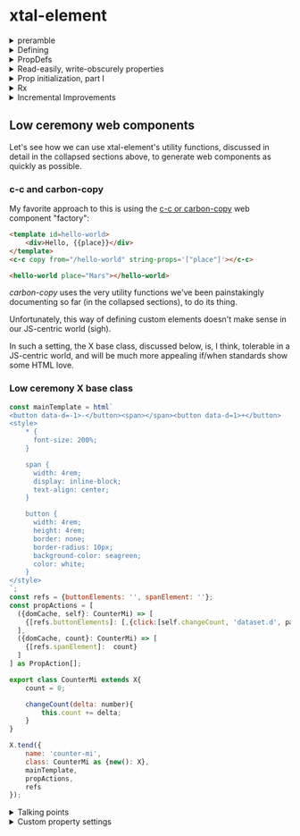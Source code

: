 # xtal-element

<details>
    <summary>preramble</summary>

<details>
    <summary>FROOP Programming</summary>

xtal-element provides 

1.  An opinionated "pattern" for creating a web component.  It does this by providing a handful of utility functions and classes, which facilitate the process. 
2.  A base class which implements a combination of these functions, resulting in less boilerplate.

The great thing about web components is that they are the web equivalent of Martin Luther King's "I have a dream" speech.  Little web components built with tagged template literals can connect with little web components built with Elm, and web components will be judged by the content they provide, rather than superficial internal technical library choices. 

xtal-element adopts a number of "opinions" that may be best suited for some types of components / scenarios / developer preferences, but not necessarily everything.  

For example, an interesting duality paradox that has existed for a number of years has been between OOP vs functional programming.  Efforts to "embrace the duality paradox" like Scala and F# always appealed to me.  The "hooks" initiative adds an interesting twist to the debate, and might strike the right balance for some types of components.  Evidently, the result has been less boilerplate code, which can only be good.  Perhaps the learning curve is lower as well, and that's great.

xtal-element, though, embraces the duality paradox in a slightly different way.  It promotes sticking with classes as far as holding state (and has no issues with users of this library also implementing their business logic using standard OOP methodology -- methods, inheritance, etc.).  But xtal-element itself deviates considerably from standard OOP approaches in some critical ways.  

xtal-element borrows some ideas from Rust and Python.

</details>

<details>
<summary>Target Audience</summary>

xtal-element's target audience is those who are looking for web component helpers that:

1.  Will benefit from the implementation of HTML Modules -- the rendering library is focused around HTMLTemplateElement-based UI definitions, rather than JSX or tagged-template literals.
2.  Takes extensibility and separation of concerns to a whole other level.
3.  Provides first-class support for progressive enhancement, low bandwidth.
4.  Takes advantage of TypeScript (but use is entirely optional), so as to avoid "magic strings" as much as possible.   By "optional" I mean little to no extra work is required if you choose to forgo typescript. The syntax sticks exclusively to the browser's capabilities, with one partial exception. Import maps are now part of Chrome.  Here's to hoping import maps arrive in other browsers soon!  In the meantime, [a polyfill](https://github.com/guybedford/es-module-shims) which is compatible with the native syntax, and available [as a CDN link](https://jspm.org/import-map-cdn), is available.  
5.  Can easily separate, as well as group, different "concerns" as best fits the situation.  Some of xtal-element's utility functions adopt the philosophy that it makes sense to be able to easily partition properties into logical groups, and "react" when any of the grouped properties change.  This is done for both internal dependency calculations, as well as for visual updates.  Some reactions involve doing one-time tasks, like cloning / importing HTML Templates, and attaching event handlers.  Separate update processes can focus on passing in new data bindings as they change.  Keeping these two separate, and keeping the HTML Templates separate from binding mappings, may result in a bit more steps than other libraries, but hopefully the lack of magic /  increased flexibility(?) can pay off in some cases.  This separation of concerns could, in theory, be extended to support other processes -- including build and server component processes (to be explored.)
6.  Micro FrontEnd friendly versioning support.

</details>

<details>
    <summary>à la carte vs. buffet</summary>

## Another duality paradox

For many developers, a key criteria in evaluating which component library they like is based exclusively on how little "fuss" is required to create a new component.  I can totally relate to this concern.  However, in practice, there are two extremes to consider:  

1.  Creating, with tender loving care, a component meant to have a minimum footprint, while being highly reusable, leverageable in multiple frameworks / no frameworks, loading synchronously / asynchronously, bundled / not bundled, etc.
2.  RAD-style creation of a local component only to be used in a specific way by one application or one component.

There's a lot of room in between these two extremes that should also be supported.

The way xtal-element looks at this problem is via the à la carte vs. buffet duality paradox.

We'll first be laboriously walking through the primitive building blocks xtal-element provides, and see how the developer can pick and choose precisely which functions/classes to utilize.  If you are developing a non-visual component, why bear the weight of the visual display machinery, for example?  This *à la carte* approach is better suited for components that are closer in spirit to the first extreme listed above.

[Catalyst](https://github.github.io/catalyst/) takes the same approach.

If you want to skip over the tender loving care / tedious discussion needed for developing the first type of component, skip to [the low ceremony X base class discussion](https://github.com/bahrus/xtal-element#private-low-ceremony-xtal-components).  You may then want to slowly review the first sections as needed, in order to better understand the underpinnings.

</details> 

</details>

<details>
    <summary>Defining</summary>

## Let's start from the very beginning

The first thing you will want to do when defining a web component is to name it.  

Of course, [the platform has an api for that](https://developer.mozilla.org/en-US/docs/Web/API/CustomElementRegistry/define).

Polymer established a pattern whereby the source of truth for the name is provided by a static field, to more closely associate the class with the custom element name, essentially.  xtal-element continues this tradition (as there are subtle advantages to doing so, not explained here).

Currently, within a single document / application, that name must be unique.  This poses some contentious questions about what should happen if there's already a custom element with the same name.  xtal-element values Micro Frontends, and allows multiple versions running at the same time.  To accomplish this, xtal-element provides the following optional function for establishing the name of the component: 

```JavaScript
import {define} from 'xtal-element/lib/define.js';
export class DoReMi extends HTMLElement{
    static is = 'do-re-mi';
}
define(DoReMi);
```

Like Catalyst, you don't *have* to specify "is".  If you leave it off, there's a slight performance penalty, but the name will then be established by the lisp-case-name of the class ("do-re-me"). 

```JavaScript
import {define} from 'xtal-element/lib/define.js';
export class DoReMi extends HTMLElement{
}
define(DoReMi); //this works too!
```

To support Typescript-centric frameworks like Angular, you will also need:

```Typescript
declare global {
    interface HTMLElementTagNameMap {
        "do-re-mi": DoReMi,
    }
}
```

... either in the same file or a separate *.d.ts file.


<details>
    <summary>Lengthy explanation</summary>


As far as avoiding name conflicts, the best analogy for what xtal-element's "define" function does would be web servers that have a default port, but if that port is in use, it searches for a close by port not in use.

If another custom element is found matching the same name, the new custom element will be registered with the first non-taken number appended to the name.  Static prop 'isReally' allows consumers to know which tag name to use.  

So for the example above, regardless of whether a custom element already exists with name 'do-re-mi', you can reference the actual tag name via:

```JavaScript
import {DoReMi} from 'DoReMi/DoReMi.js';

const firstThreeNotes = document.createElement(DoReMi.isReally);
```

Most of the time, DoReMi.isReally will equal "do-re-mi" but sometimes it will be "do-re-mi-1", even more rarely it could be "do-re-mi-2", etc.

This solution works best for web components that either use a programmatic api as shown above, or use templates for the UI definition, as the template, or clone, can be dynamically modified to adjust the element names prior to landing inside the live DOM tree.

</details>

</details>

<details>
    <summary>PropDefs</summary>

## Let there be props

xtal-element has a Typescript Interface "PropDef" that it uses to define the characteristics of a property.

```Typescript
export interface PropDef{
    /** Name of property */
    name?: string;
    /**
     * The type of the property.  If you don't want any support for attributes, use "Object" even if it is a number/string/boolean.
     */
    type?: Boolean | String | Number | Object;
    /**
     * Reflect property changes to data-*
     */
    reflect?: boolean;
    /**
     * Spawn non-bubbling custom event when property changes.  Name of event is [lisp-case-of-property-name]-changed.
     */
    notify?: boolean;
    /**
     * Parse corresponding (lisp-cased of property name) attribute as JSON string for Object type properties
     */
    parse?: boolean;
    /**
     * Don't do anything if new value is the same as the old value.
     */
    dry?: boolean;
    /**
     * Console.log when property changes
     */
    log?: boolean;
    /**
     * Insert debugger breakpoint when property changes
     */
    debug?: boolean;
    /**
     * React to property change asynchronously
     */
    async?: boolean;
    /**
     * Block reactions containing this property if property is falsy
     */
    stopReactionsIfFalsy?: boolean;
    /**
     * Block reactions containing this property if property is truthy
     */
    stopReactionsIfTruthy?: boolean;
    /**
     * Copy property value to another value specified by echoTo
     */
    echoTo?: string;
    /**
     * Make property read-easily, write obscureky
     */
    obfuscate?: boolean;
    /**
     * Alias for obfuscated properties
     */
    alias?: string;
    /**
     * Delete this property after the specified number of milliseconds. 
     */
    transience?: number;
    /**
     * Do not trigger any reactions, but merge this object into the custom element instance using object.assign.
     * This is useful for client-side hydrating of already server-side-rendered content.
     */
    syncProps?: any;

    /**
     * Provide a default value (if using the mergeProps function) *only if* this attribute is not present.
     * If the attrib is present, the assumption is that the property will be set externally, and the default value thrown away,
     * so this avoids wasted effort involved in setting the initial value.
     */
    byoAttrib?: string;

    /**
     * Make a deep copy of objects that are passed in.
     */
    clone?:  bool;
}
```

So you can define a propDefs object that lists all the properties, as shown below.  


```Typescript
import {letThereBeProps} from 'xtal-element/lib/letThereBeProps.js';
import {PropDefMap} from 'xtal-element/types.d.js';

const propDefMap : PropDefMap<MyFavoriteThings> = {
    BrownPaperPackagesTiedUpWith: {
        type: String,
    }
}
const slicedPropDefs = getSlicedPropDefs(propDefMap);

export class MyFavoriteThings extends HTMLElement{
    onPropChange(name, prop, newValue){
        console.log(prop);
    }
}
letThereBeProps(MyFavoriteThings, slickedPropDefs, 'onPropChange');
```

The third parameter, 'onPropChange' is optional.

</details>

<details>
    <summary>Read-easily, write-obscurely properties</summary>

One sticky point with web components, and this library in particular, is how to indicate properties that are meant to be passed in from outside, vs. "private" properties that hold internal state.  (This distinction figures prominently in popular frameworks.)

Perhaps the newly implemented private property support for classes can help with this, but xtal-element provides more robust support for an alternative.  We want a property to be easily read (both internally as well as externally), but whose value is only set internally.

To support this, add the obfuscate setting:

```JavaScript
const propDefMap = {
    myProp: {
        obfuscate: true,
    }
};
const slicedPropDefs = getSlicedPropDefs(propDefMap); 
```

Now to read the value of myProp, we use this.myProp or self.myProp, or $0.myProp from the DevTools console.

But to set the value of myProp, we now need to do this:

```JavaScript
self[slicedPropDefs.propLookup.myProp.alias] = newValue;
```

</details>


<details>
    <summary>Prop initialization, part I</summary>

## Support for asynchronous loading

If prop values might be passed to an element before the [element becomes registered](https://developers.google.com/web/fundamentals/web-components/best-practices#lazy-properties) (always best to be prepared for this to happen), then you can account for this by utilizing the "propUp" function:

```JavaScript
import {propUp} from 'xtal-element/lib/propUp.js';
export class SixteenGoingOnSeventeen extends HTMLElement{
    foodAndWine: Offerings;
    connectedCallback(){
        propUp(this, ['foodAndWine'], {
            foodAndWine: 'appleStrudel'
        });
    }
}
```
The third, optional parameter is where you can specify the default values, if nothing was passed in yet.
</details>

<details>
<summary>Rx</summary>

## Reactive Prop Actions

```TypeScript
import {Rx} from 'xtal-element/lib/Rx.js';
import {ReactiveSurface} from 'xtal-element/lib/types.d.js';
export class ClimbEveryMountain extends HTMLElement implements ReactiveSurface{
    ClimbedEveryMountain: boolean;
    SearchedHighAndLow: boolean;
    FollowedEveryHighway: boolean;
    FoundYourDream: boolean;


    //ReactiveSurface implementation
    propActions = [({ClimbedEveryMountain, SearchedHighAndLow, FollowedEveryHighway}: ClimbEveryMountain) => {
        this.FoundYourDream = ClimbedEveryMountain && SearchedHighAndLow && FollowedEveryHighway;
    }] as PropAction[];
    reactor = new Rx(this);

    onPropChange(name: string, prop: PropDef, newVal: any){
        console.log("Been there, done that.");
        this.reactor.addToQueue(prop, newVal);
    }

}
```

**NB**:  I've recently learned that defining non-initialized class fields as shown above, will result in property values, passed asynchronously to the unknown element prior to being upgraded, being lost on the upgrade.

Meaning the code, elegant as it looks, and convenient as it is for TypeScript Typing, is ultimately problematic.  Better to stick with interfaces and PropDefMap's exclusively, as outlined previously, when defining properties.

<details>
    <summary>Detailed Explanation</summary>

## Setter logic

Defining a new property is, by design, meant to be as easy as possible:

```Typescript
export class MyCustomElement extends HTMLElement{
    myProp:string;
}
```

**NB**:  See previous NB for why the example above is problematic for other reasons.

The problem arises when something special needs to happen when myProp's value is set.  

If all you want to do is fire off an event when a property is set, xtal-element supports defining "notifying" properties which will do that for you.  Likewise, if the only impact of the changed property is in what is displayed, that is supported in ways discussed farther down.

But the need to do different types of things when properties change isn't limited to these two common requirements.  So typically, you then have to add logic like this:

```js
export class MyCustomElement extends HTMLElement{
    _myProp = 'myValue';
    get myProp(){
        return this._myProp;
    }
    set myProp(nv){
        this._myProp;
        //do my special logic

        //Don't forget to make the call below, so everything is in sync:
        this.onPropChange('myProp');
    }
}
```

which is kind of a pain.  Furthermore sometimes you need to add logic that is tied to more than one property changing, so now you need to add a call to a common method, and there's no async support out of the box etc.:

```js
export class MyCustomElement extends HTMLElement{
    
    ...
    _prop1 = 'myValue1';
    get prop1(){
        return this._myProp;
    }
    set prop1(nv){
        this._prop1 = nv;
        this.doSomeCommonLogic();
        this.onPropChange('prop1');
    }

    _prop2 = 'myValue2';
    get prop2(){
        return this._prop2;
    }
    set prop2(nv){
        this.prop2 = nv;
        this.doSomeCommonLogic();
        this.onPropChange('prop2');
    }

    _prop3 = 'myValue3';
    get prop3(){
        return this._prop3;
    }
    set prop3(nv){
        this._prop3 = nv;
        this.doSomeCommonLogic();
        this.onPropChange('prop3');
    }

    prop4;

    doSomeCommonLogic(){
        //TODO:  debouncing
        this.prop4 = this.prop1 + this.prop2 + this.prop3;
    }
}
```


### Observable Property Groups

To make the code above easier to manage, you can stick with simple fields for all the properties, and implement the property "propActions":

```JavaScript
export class MyCustomElement extends HTMLElement  implements ReactiveSurface{

    ...
    self = this;
    prop1 = 'myValue1';
    prop2 = 'myValue2';
    prop3 = 'myValue3';
    prop4;
    propActions = [
        ({prop1, prop2, prop3, self}) => {
            self.prop4 = prop1 + prop2 + prop3;
        }
    ]
    ...
}
```

The Reactor class/object will invoke this action anytime prop1, prop2 and/or prop3 change.

Here, "self" is another name for "this" -- inspired by Python / Rust's trait implementations.  

But because it doesn't use the keyword "this," we can place the "trait implementation" in a separate constant, which is a little better, performance wise:

```js

const linkProp4: ({prop1, prop2, prop3, self}) => ({
    self.prop4 = prop1 + prop2 + prop3;
});

export class MyCustomElement extends HTMLElement{
    ...
    prop1 = 'myValue1';
    prop2 = 'myValue2';
    prop3 = 'myValue3';
    prop4;
    self = this;

    propActions = [linkProp4];

}
```


<details>
    <summary>PropAction pontifications</summary>

### Unit Testing benefits?

For those scenarios where pure JS, browser-less unit testing is important, it seems to me that unit testing linkProp4 would be quite straightforward, more straightforward than testing a method within a custom element class.  Because testing a method in a custom element class requires either a browser emulator like JSDOM or puppeteer, or a mock HTMLElement class.   Plus running the constructor code, etc.  No such requirement is need for linkProp4 above.  Furthermore, the signature of methods typically doesn't indicate what specific parameters the method depends on.  On the other hand, by design, the developer will want to spell out the dependencies explicitly with these propActions, in order to guarantee that it is always evaluated as needed.  

Another theoretical benefit -- by separating the actions from the actual class, (some of) the actions could be dynamically loaded, and only activated after the  download is complete (if these property actions are only applicable after the initial render).  In the meantime, an initial view can be presented.  The savings could be significant when working with a JS-heavy web component.  This is a TODO item to explore.

### Limitations 

propActions rely heavily on destructuring the class as the argument of an arrow function.  JavaScript doesn't appear to support destructuring objects with ES6 symbols as keys.

Separating "propAction" arrow functions out of the class as an (imported) constant imposes an additional limitation -- a limitation that isn't applicable when the actions are defined inside the class -- these external constants don't support responding to, or modifying, private members (something in the middle stages of browser and TypeScript adoption).  I thought using "bind" might give access to private fields, but no such luck.  The propActions public field, of course, allows a mixture of inline, instance-based propActions, empowered with access to private members, combined with the more limited (but portable, individually testable) external lambda expressions. So when private member access is needed, those actions could remain inside the class.

### Priors

The resemblance of these "propActions" to Rust trait implementations, a connection made above, is a bit superficial.  They're closer in spirit to computed values / properties with one significant difference -- they aggressively *push / notify* new values of properties, which can trigger targeted updates to the UI, rather than passively calculating them when requested (like during a repeated global render process).  And since we can partition rendering based on similar property groupings (discussed below), we can create pipeline view updates with quite a bit of pinpoint accuracy.  

It's possible that libraries that don't support this kind of property change "diffraction", but rely on "template-optimized re-rendering" of the entire UI with every property change, end up also avoiding unnecessary updates, based on their clever diff-engine algorithms.  I can say as a user of a limited number of such libraries, that what is actually getting updated, when and why, has always a bit of a mystery for me, so that I end up "winging it" more often than I'd like.  This library puts the onus (and power) in the developer's hands to devise (and fully understand) their own strategy, not sparing the developer the details of the trade offs. 

I hasten to add that [watching a group of properties doesn't](https://medium.com/@jbmilgrom/watch-watchgroup-watchcollection-and-deep-watching-in-angularjs-6390f23508fe) appear to be a [wholly new concept, perhaps](https://guides.emberjs.com/v1.10.0/object-model/observers/#toc_observers-and-asynchrony).


Another benefit of "bunching together" property change actions: XtalElement optionally supports responding to property changes asynchronously.  As a result, rather than evaluating this action 3 times, it may only be evaluated once, with the same result.  Note that this async feature is opt-in (by configuring the desired properties via "async" boolean setting).

After experimenting with different naming patterns, personally I think if you choose to separate out these prop actions into separate constants, names like "linkProp4" is (close to?) the best naming convention, at least for one common scenario.  Often, but not always, these property group change observers / actions will result in modifying a single different property, so that computed property becomes actively "linked" to the other properties its value depends on. So the name of the "property group watcher" could be named link[calculatedPropName] in this scenario.  Not all propActions will result in preemptively calculating a single "outside" property whose value depends on other property values, hence we stick with calling this orchestrating sequence "propActions" rather than "propLinks" in order to accommodate more scenarios. 

It's been my (biased) experience that putting as much "workflow" logic as possible into these propActions makes managing changing properties easier -- especially when working with asynchronous actions, and if the propActions are arranged in a logical order based on the flow of data, similar in concept perhaps to RxJs, where property groupings become the observables, and "subscriptions" based on resulting property changes come below the observable actions.  

### Debugging Disadvantage

One disadvantage of using propActions, as opposed to setter methods / class methods, is with the latter approach, one can step through the code throughout the process.  Doing so with propActions isn't so easy, so one is left wondering where the code will go next after the action is completed.

To address this concern, you can optionally implement the method:  

```JavaScript
propActionsHub(propAction){
    console.log(propAction); //or whatever helps with debugging
}
```

### Externally subscribing to property changes

The Rx class has a method, "subscribe" that allows for externally subscribing to property changes.  Method "unsubscribe" does the reverse.

```TypeScript
subscribe(propsOfInterest: Set<string>, callBack: (rs: ReactiveSurface) => void);
unsubscribe(propsOfInterest: Set<string>, callBack: (rs: ReactiveSurface) => void);
```

</details>

</details>

</details>

<details>
    <summary>Incremental Improvements</summary>

## Development Section

The next few sections are going to prove to be a bit dry reading.  Think of it as the [boring](https://youtu.be/okWr-tzwOEg?t=78) [development](https://en.wikipedia.org/wiki/Musical_development) section of a [sonata](<https://en.wikipedia.org/wiki/Violin_Sonata_No._9_(Beethoven)>).

Previously, the way xtal-element handled visual updates was in a way that closely resembled the "reactor" functionality, but there was no unifying force, and also picking and choosing which libraries to use was overly complicated, resulting in larger than needed base footprint..

What we will be discussing for a while will finally lead up to our rendering approach, but first we must go through some [exercises](https://youtu.be/TPtDbHXkDp4?t=187) to get there.



<details>
    <summary>pinTheDOMToKeys</summary>

### Planting flags in a cloned template

xtal-element provides a function, pinTheDOMToKeys, for creating symbolic references to DOM elements in a cloned template:

```html
<waltz-es on=way to=Mass part=she-is-a-pain class=will-o-the-wisp>Whistles on the stair</waltz-es>
<singing-aloud in-the-abbey part=she-is-a-pain>Late for chapel</singing-aloud>
<moon-beam class=hand>Catching clouds</moon-beam>
<div data-word=flibbertijibbet >Maria</div>
<span data-word=clown>Riddle</span>

<script>
const refs = {
    sheIsAPainParts: '.will-o-the-wisp',
    moonBeamElement: '.hand',
    dataWordAttribs: '',

}
const cache = {};
pinTheDOMToKeys(domFragment: DOMFragment | HTMLElement, refs, cache);
</script>
```

The ending of each key is important.  pinTheDOMToKeys supports binding by id, part, class attributes, by element name, and by attribute, depending on the ending of the key.  The part before the search type (e.g. Id, Part, etc) is turned into lisp-case before searching for it.  The right hand expression can be used to apply filtering on the results, based on standard css matching.

<table>
    <tr>
        <th>Ending</th><th>Example</th><th>Query that is used</th><th>Notes</th>
    </tr>
    <tr>
        <td>Part</td><td>myFirstPart</td><td>.querySelector('[part*="my-first"])</td><td>May find false positives when working with multiple parts on the same element</td>
    </tr>
    <tr>
        <td>Parts</td><td>allInTheFamilyParts</td><td>.querySelectorAll('[part*="all-in-the-family"])</td><td>Ibid</td>
    </tr>
    <tr>
        <td>Attrib</td><td>bopBopBaDopAttrib</td><td>.querySelector('[bop-bop-ba-dop]')</td><td>&nbsp;</td>
    </tr>
    <tr>
        <td>Attribs</td><td>balanceDataAttribs</td><td>.querySelectorAll('[data-balance]')</td><td>&nbsp;</td>
    </tr>
    <tr>
        <td>Element</td><td>ironElement</td></td><td>.querySelector('iron')</td><td>&nbsp;</td>
    </tr>
    <tr>
        <td>Elements</td><td>myCustomElements</td><td>.querySelectorAll('my-custom')</td><td>&nbsp;</td>
    </tr>
    <tr>
        <td>Id</td><td>frenchEvolutionId</td><td>.querySelector('#french-evolution')</td><td>&nbsp;</td>
    </tr>
    <tr>
        <td>Class</td><td>workingClass</td><td>.querySelector('.working')</td><td>&nbsp;</td>
    </tr>
    <tr>
        <td>Classes</td><td>crabGrassClasses</td><td>.querySelectorAll('.crab-grass')</td><td>&nbsp;</td>
    </tr>
</table>


In the case of plural selections (...Elements, ...Parts, etc), if the right-hand-side (rhs) of each refs sub-expression is not an empty string, it is then used to filter out that list via element.matches(rhs). pinTheDOMToKeys will always replace the rhs with a unique symbol for later reference.

The cache can then be used to retrieve the matching element(s) from the domFragment:

```JavaScript
const moonBeam = cache[refs.moonBeamElement];
const painParts = cache[refs.sheIsAPainParts];
```

</details>



<details>
    <summary>stopReactionsIfFalsy/Truthy</summary>

### Ignoring prop actions when one or more dependency value is falsy/truthy.

This is one of the trickier aspects of this library.

Frequently it arises that a number of propActions depend on a key property, and *none* of those actions make sense to execute unless that property is not falsy.  domCache is one such property, since many propActions which depend on domCache will be focused around binding elements from the domCache.  So that means lots of undefined checks in each propAction:

```JavaScript
({domCache, count}: CounterDo) => {
    if(domCache === undefined) return;
    domCache[refs.countPart].textContent = count.toString();
},
```

To avoid this nuisance, we can specify that *any and all* propActions depending on this property should not be executed until the property is not falsy:

```JavaScript
domCache: {
    type: Object,
    stopReactionsIfFalsy: true
}
```

### Two special properties:  disabled and deferHydration

The propActions orchestrator, Rx, recognizes two properties, which, if either is true, means to cease any "reactions" -- disabled and [deferHydration](https://github.com/webcomponents/community-protocols/issues/7)[TODO]. 

</details>

<details>
    <summary>transient properties</summary>

xtal-element encourages heavy use of "reactive" properties, combined with standalone functions, in contrast to more traditional methods.  This approach in turn tends to encourage wider use of properties, even to store values for short periods of time.  To reduce memory overhead, the developer should then take steps to delete these transient properties when not needed.

To make this easier to manage, transient properties can be defined declaratively:

```TypeScript
export const prop : PropDef = {
    transience: 5000,
}
```

The trigger for when to delete such properties happens after retrieving the value.  If the value is defined, the value will be returned that first time, but, if transience has value 0, it will be immediately deleted from memory, so the second time the property value is read, it will now be undefined.  If the value of transience is larger than 0, it will wait the specified number of milliseconds before deleting the value from memory.  Use this feature carefully.

</details>

Let's see what we have so far, implementing the standard increment/decrement component showcased on [webcomponents.dev](https://webcomponents.dev/).  Note that this is not an exact comparison between apples and apples.  The vanilla component showcased by webcomponents.dev, for example, has no support for passing in the count via an attribute, or asynchronously passing in the count property, or caching DOM elements, Micro Frontend parallel versions, asynchronous reactions, etc.  The example shown below (if you expand) supports all these features.  If you don't need these features, then the vanilla component showcased by webcomponents.dev is perfectly compatible with xtal-element.  Import statements are not shown, to avoid further embarrassment.  

<details>
    <summary>Spot Check I - counter-do</summary>

```TypeScript
const mainTemplate = html`
<button part=down data-d=-1>-</button><span part=count></span><button part=up data-d=1>+</button>
<style>
    * {
      font-size: 200%;
    }

    span {
      width: 4rem;
      display: inline-block;
      text-align: center;
    }

    button {
      width: 4rem;
      height: 4rem;
      border: none;
      border-radius: 10px;
      background-color: seagreen;
      color: white;
    }
</style>
`;

const refs = { downPart: '', upPart: '', countPart: ''};

export class CounterDo extends HTMLElement implements CounterDoProps{
    clonedTemplate: DocumentFragment | undefined;
    domCache: any;
    count!: number;
    connectedCallback(){
        this.attachShadow({mode: 'open'});
        const defaultValues: CounterDoProps = { count: 0};
        attr.mergeStr<CounterDoProps>(this, slicedPropDefs.numNames, defaultValues);
        propUp(this, slicedPropDefs.propNames, defaultValues);
        this.clonedTemplate = mainTemplate.content.cloneNode(true) as DocumentFragment;
    }
    onPropChange(name: string, prop: PropDef, nv: any){
        this.reactor.addToQueue(prop, nv);
    }
    propActions = [
        ({clonedTemplate}: CounterDo) => {
            const cache = {};
            pinTheDOMToKeys(clonedTemplate!, refs, cache);
            this.domCache = cache;
        },
        ({domCache, count}: CounterDo) => {
            domCache[refs.countPart].textContent = count.toString();
        },
        ({domCache}: CounterDo) => {
            domCache[refs.downPart].addEventListener('click', (e: Event) => {
                this.count--;
            });
            domCache[refs.upPart].addEventListener('click', (e: Event) => {
                this.count++;
            });
            this.shadowRoot!.appendChild(this.clonedTemplate!);
            delete this.clonedTemplate;
        },
    ] as PropAction[];
    reactor : IReactor = new Rx(this);
    
}
const nonFalsyObject: PropDef = {
    type: Object,
    stopReactionsIfFalsy: true
};
const propDefs: PropDefMap<CounterDo> = {
    clonedTemplate: nonFalsyObject,
    domCache: nonFalsyObject,
    count: {
        type: Number
    }
};

const slicedPropDefs = getSlicedPropDefs(propDefs);
letThereBeProps(CounterDo, slicedPropDefs, 'onPropChange');
define(CounterDo);
```

</details>

For this simple "counter" web component, the code shown above (if you expand) is a good stopping point.  Everything else we will do with this example will amount to taking at most 3 lines of code, at most reducing them to 1 line of code, and one import statement, and that import may contain a paragraph worth of code.  Meaning, if you never plan to develop a more complex web component than the one shown above, you've passed the course!

<details>
    <summary>Prop Initialization, Part II</summary>

### Property initializing, in detail

Let's look at these five lines of code in our counter-do example above:

```JavaScript
const slicedPropDefs = getSlicedPropDefs(propDefs);
...
connectedCallback(){
    ...
    const defaultValues: CounterDoProps = { count: 0};
    attr.mergeStr<CounterDoProps>(this, slicedPropDefs.numNames, defaultValues);
    propUp(this, slicedPropDefs.propNames, defaultValues);
    ...
}
```

These two functions, mergeStr, and propUp, can be used independently of each other, and don't impose any arbitrary data structure requirements (in particular the PropDef structure).  The functions try to minimize assumptions, in other words.

But the resulting code is a bit of a mind twister.

In English, what the code is trying to do is this: 

>If something passes in the count property while I was attaching myself to the Live DOM element, that takes precedence.  If not, check for a value from a corresponding attribute.  If no attribute is found, as a last resort, just set the initial count to a default value of 0.

Translating between the code and the paragraph above requires quite a bit of intimate knowledge about what the functions do (and realizing that what you read is the opposite order of how you would typically express this in English).  

So let's see if we can simplify these primitives into an easy to read single line of code.

```Typescript
mergeProps<T extends Partial<HTMLElement> = HTMLElement>(self: T, propDefs: PropDef[], defaultVals: T);
```

or more simply (without the ceremony of typing):

```Typescript
mergeProps(this, propDefs, defaultVals);
```

where "this" is the custom element instance.

"mergeProps" should continue to be called within the connectedCallback lifecycle event.

</details>

<details>
<summary>passAttrToProp</summary>

### A tribute to attributes

The custom element specs provide for a way to monitor for attribute changes.  xtal-element provides some helper functions for that, which you can pick and choose from -- 

1.  The getSlicedPropDefs function groups the PropDefs by type, so you can use that to help create the flat array of strings to monitor for.  
2.  The function camelToLisp may also come in handy if you want to use dash separators in your attribute names.  
3.  A helper function "passAttrToProp" can be placed as the body of the attributeChangedCallback:


```TypeScript
attributeChangedCallback(name: string, oldValue: string, newValue: string){
    passAttrToProp(this, slicedPropDefs, name, oldValue, newValue);
}

```

This function will **only work properly in combination with the mergeProps function mentioned above.** 


But xtal-element has grown somewhat skeptical of some of the [best practices advice](https://developers.google.com/web/fundamentals/web-components/best-practices) as far as reflecting primitives by default.  In order to avoid infinite loops, they suggest making the attribute the source of truth, essentially.  But that means every time you read a numeric property, it is having to parse the string.  (Their advice on Boolean properties seems less problematic).  Regardless, it doesn't match the behavior of native-born elements.  Naturalized custom elements are already facing [enough struggles as it is](https://github.com/facebook/react/issues/11347#issuecomment-725487281), wanting to be treated the same as native-born's.  Deviations from what native-born elements do will likely lead to more recriminations, I'm sure.

On the other hand, working with native-born elements, like the iframe and hyperlinks, it [can be frustrating](https://discourse.wicg.io/t/reflecting-prop-changes/5049) when we *can't* reflect to attributes, as it would be quite useful for styling purposes. 

xtal-element believes, first and foremost, in empowering the developer, the consumer of the web components built with xtal-element.  So how to balance all these concerns?

First, xtal-element supports the ability for a property to always reflect, but to "data-[lisp-case-of-property]-is=" -- in order to guarantee no infinite loop issues.


```html
<my-custom-element href="//example.com" data-href-is="//example.com"></my-custom-element>
```

In the example above, if the href *property* is set, nothing happens to the href attribute, only the data-href-is attribute is modified (if "reflect" is turned on for the href property).

Ideally, in the future, the [custom pseudo state](https://www.chromestatus.com/feature/6537562418053120) proposal will gain more momentum, which would replace the "data-[lisp-case-of-property]-is=" approach above.

For properties that don't reflect automatically, custom elements that implement the XtalPattern (discussed below) supports an attribute/property, "be-reflective/beReflective", which applies to that instance:

```html
<my-custom-element be-reflective='["href", "disabled", "myProp"]'></my-custom-element>
```

This will also reflect to "data-[lisp-case-of-property]-is=" (for now, until custom pseudo state is a thing).

This gives a consumer of the web component the power to get the behavior they need, instance by instance.

Or they can extend the web component, and set beReflective in the constructor, if needed all the time.

</details>



<details>
    <summary>Be Noticed</summary>

### Custom events [TODO]

PropDef supports specifying that when a property changes, it should emit an event.

But, like with the be-reflective option mentioned above, events can also be tailored on an instance level:

```html
<my-custom-element be-noticed='["href", "disabled", {"myProp":{"bubbles": true}]'></my-custom-element>
```

</details>

<details>
    <summary>Rx-Suppls</summary>

### Reusable, Declarative, Reactor-Supplements (Rx-Suppls)

Let's take another look at one of our earlier propActions:

```JavaScript
({ClimbedEveryMountain, SearchedHighAndLow, FollowedEveryHighway}: ClimbEveryMountain) => {
    this.FoundMyDream = ClimbedEveryMountain && SearchedHighAndLow && FollowedEveryHighway;
}
```

As with all our examples so far, this propAction doesn't actually *return* anything.  What should the propActions Rx orchestrator do with anything returned?

In fact, the library xtal-element/lib/Rx.js doesn't support doing anything with what is returned.  The thinking is that the feature discussed below will primarily be used for visual components, where the developer wants to adopt declarative syntax.  Larger projects will tend to make it worthwhile to ask developers to grok this additional concept.

So there is a more feature-rich reactive library:  'xtal-element/lib/RxSuppl.js' which can do something with what is returned.

We can specify that using a return mapping:

```TypeScript
import {myStringProcessor, myArrayProcessor}
reactor = new RxSuppl(this, [
    {
        rhsType: String,
        ctor: myStringProcessor
    },
    {
        rhsType: Array,
        ctor: myArrayProcessor
    },
    {
        rhsType: HTMLDivElement,
        ctor: myHTMLDivProcessor
    }
]);
```

Here "rhs" stands for right-hand-side, and ctor stands for "class constructor."

So if the right-hand-side of the action returns a string, pass the context to an instance of class myStringProcessor.  If it returns an array, use myArrayProcessor.  Etc.

*Now* our "actions" don't *have* to have a function body to do anything.  If a rx-suppl function passed into RxSuppl can render a view, for example, and it just needs some configuration passed in, you can specify it with an expression:

```JavaScript
({prop1}) => ({
    section:{
        h1: prop1
    }
})
```

But we're jumping ahead of ourselves.

Back to our Kreutzer exercises.

</details>

<details>
    <summary>Attaching events / setting props</summary>

## Binding

In our counter web component, let's make this code more declarative, as it is boilerplate code:


```JavaScript
({domCache, clonedTemplate}: CounterDo) => {
    domCache[refs.downPart].addEventListener('click', (e: Event) => {
        this.count--;
    });
    domCache[refs.upPart].addEventListener('click', (e: Event) => {
        this.count++;
    });
    this.shadowRoot!.appendChild(clonedTemplate);
    this.clonedTemplate = undefined;
},
```

We can replace this.count-- / this.count++ with a more powerful method, defined in our class CounterDo, capable of so much more:

```JavaScript
changeCount(delta: number){
    this.count += delta;
}
```

We can split the action in two, separating different concerns:

```JavaScript
({domCache}: CounterDo) => {
    domCache[refs.downPart].addEventListener('click', (e: Event) => {
        this.count--;
    });
    domCache[refs.upPart].addEventListener('click', (e: Event) => {
        this.count++;
    });
    
},
({domCache, clonedTemplate}: CounterDo) => {
    this.attachShadow({mode: 'open'});
    this.shadowRoot!.appendChild(clonedTemplate);
    this.clonedTemplate = undefined;
}
```



The first action can be replaced by:

```JavaScript
({domCache, changeCount}: CounterRe) => [
    {[refs.downPart]: [,{click:[changeCount, 'dataset.d', parseInt]}]},
    {[refs.upPart]: [,{click:[changeCount, 'dataset.d', parseInt]}]}
],
```

*if* we provide the following rxn-suppl:

```JavaScript
reactor = new RxSuppl(this, [
    {
        rhsType: Array,
        ctor: DOMKeyPE
    }
]);
```

Note the abbreviation "PE".  That stands for Properties/Events.

The array [,{click:[changeCount, 'dataset.d', parseInt]}] is a nested tuple.  The first, undefined (in this case) member of the tuple allows us to set prop vals.

The second element of the tuple is a mapping of declarative event handling.

If it had looked like this:  {click:changeCount}, which is supported, then the signature of changeCount would need to look like:

```TypeScript
changeCount(e: Event){
    ...
}
```

But our first changeCount method is a nice, pristine method which is UI neutral.  To allow us to bind to that, the tuple:  [changeCount, 'dataset.d', parseInt] means "call changeCount, but pass in the value you get after evaluating target.dataset.d, and applying parseInt to that value."

### Setting attributes

If you need to use attributes, then import the slightly larger DOMKeyPEA 'xtal-element/lib/DOMKeyPEA.js';

Now the third element of the RHS array is where you can set attributes (a value of null removes the attribute).

<details>
    <summary>DOMKeyPE[A] in detail</summary>

The doDOMKeyPEAction expression:

```JavaScript
[
    {[refs.downPart]: [,{click:[changeCount, 'dataset.d', parseInt]}]},
    {[refs.upPart]: [,{click:[changeCount, 'dataset.d', parseInt]}]}
],
```

Is an array.  The processor expects one of two types of things inside the array:

1.  Objects
2.  Arrays

In the example above, both of the lines inside the outer array are objects.  In this case, the LHS is expected to be a symbolic reference to a DOM element, or multiple DOM elements (via the domCache property).  And the right hand side is a props / event tuple, as we mentioned.

But you can also include an array in the expression:

```JavaScript
[
    {[refs.downPart]: [,{click:[changeCount, 'dataset.d', parseInt]}]},
    {[refs.upPart]: [,{click:[changeCount, 'dataset.d', parseInt]}]},
    [finishedSettingProps: true]
],
```

This can act as a "post-binding" prop setting of the host element itself.  This can allow us to declaratively continue the processing "chain" of reactions -- "bind these elements / add event handlers, then set property "finishedSettingProps" to true, which another "propAction" reaction can then, well, react to.

## Setting textContent

If you just want to set the textContent property of a pinned DOM element, make the RHS a string:

```JavaScript
[
    {[refs.countPart]: count.toString()
],
```

## Using DOMKeyPE[A] to substitute one tag for another

Much earlier, we described how xtal-element's define function dynamically sets the custom element name, under certain conditions, in order to support multi-versioning.  We mentioned this is only useful if the tag inside the cloned template can be replaced by the dynamically determined tag name.

There are also quite a number of other scenarios where being able to substitute in a static tag name with a dynamic one is useful.  It comes up frequently when working with generic JSON structures, where polymorphism is used between different component types.

If the first element of the RHS array has property "localName", then this will replace the tag:

```JavaScript
({domCache, name}: SwagTagInstance) => [
    {[refs.placeHolderElement]: [{localName: name}]},
],
```

</details>

<details>
    <summary>Named PropActions [TODO]</summary>

    Two Utility functions:
    
1.  One takes JSON-like tree structure of PropActions, and flattens into an array.
2.  Another that applies inheritance-like merging of an enhancing PropAction tree on top of an existing one.


</details>

</details>

<details>
    <summary>'"'</summary>

### Ditto reactions

This is pretty annoying to DRYophiles:

```JavaScript
[
    {[refs.downPart]: [,{click:[changeCount, 'dataset.d', parseInt]}]},
    {[refs.upPart]: [,{click:[changeCount, 'dataset.d', parseInt]}]}
]
```

We can DRYphon out the wasted typing, using ditto notation:

```JavaScript
({domCache, changeCount}: CounterRe) => [
    {[refs.downPart]: [,{click:[changeCount, 'dataset.d', parseInt]}]},
    {[refs.upPart]: '"'}
],
```

</details>

<details>
    <summary>Unnecessarily nested section</summary>

### Nested reactions

Reactions can be nested:

```TypeScript
    propActions = [linkFoundYourDream, [linkFoundYourPlace]];
```

This allows for a "suite" or "bundle" of reusable propAction reactions to be shared across multiple elements.

</details>

<details>
    <summary>DRY section</summary>

### Shareable Actions

The action:

```JavaScript
({domCache, clonedTemplate}) => {
    this.attachShadow({mode: 'open'});
    this.shadowRoot!.appendChild(clonedTemplate);
    this.clonedTemplate = undefined;
}
```

... is apt to be found in most every visual component that uses ShadowDOM, so long as all components use the names "domCache" and "clonedTemplate." In that case, we can share it by doing the following:

1.  Make sure this field is defined in the class:

```JavaScript
self = this;
```

2.  Now we can move the action out to a constant, and move it to some common import for reduced bandwidth when developing multiple custom elements:

```JavaScript
const linkClonedTemplate = ({domCache, clonedTemplate, self}) => {
    self.attachShadow({mode: 'open'});
    self.shadowRoot!.appendChild(clonedTemplate);
    self.clonedTemplate = undefined;
}
```
</details>



### XtalPattern

The library XtalPattern removes as much of the common boilerplate as possible (without using class inheritance or mix-ins).  It provides an interface.  Implementing the interface with Typescript will hopefully help the developer remember what needs to be done for a complete component.

Using XtalPattern, our component now looks like what's shown below (after expanding).  Remember, we are still in à la carte mode.

<details>
    <summary>Spot Check II - counter-ro</summary>

```Typescript
const mainTemplate = html`
<button part=down data-d=-1>-</button><span part=count></span><button part=up data-d=1>+</button>
<style>
    * {
      font-size: 200%;
    }

    span {
      width: 4rem;
      display: inline-block;
      text-align: center;
    }

    button {
      width: 4rem;
      height: 4rem;
      border: none;
      border-radius: 10px;
      background-color: seagreen;
      color: white;
    }
</style>
`;
const refs = {buttonElements: '', countPart: ''};
const propActions = [
    xp.manageMainTemplate,
    ({domCache, count}: CounterRe) => [{
        [refs.countPart]:  count
    }],
    ({domCache, self}: CounterRe) => [{
        [refs.buttonElements]: [,{click:[self.changeCount, 'dataset.d', parseInt]}] as PESettings<CounterRe>,
    }],
    xp.createShadow
] as PropAction[];

export class CounterRe extends HTMLElement implements CounterDoProps, XtalPattern{
    static is = 'counter-re';
    propActions = propActions;
    
    reactor: IReactor = new RxSuppl(this, [
        {
            rhsType: Array,
            ctor: DOMKeyPE
        }
    ]);
    clonedTemplate: DocumentFragment | undefined; domCache: any;
    count!: number;
    connectedCallback(){
        mergeProps<CounterDoProps>(this, slicedPropDefs, {
            count: 0
        });
    }
    onPropChange(name: string, prop: PropDef, nv: any){
        this.reactor.addToQueue(prop, nv);
    }
    changeCount(delta: number){
        this.count += delta;
    }
    self = this;
    refs = refs;
    mainTemplate = mainTemplate;
    

}
const propDefMap: PropDefMap<CounterRe> = {
    ...xp.props,
    count: {
        type: Number
    }
};
const slicedPropDefs = getSlicedPropDefs(propDefMap);
letThereBeProps(CounterRe, slicedPropDefs, 'onPropChange');
define(CounterRe);
```
</details>

<details>
    <summary>Talking points</summary>

Note that we've moved some of the visual Rxn-Suppl's close to the template.  This is done in an effort to place highly related pieces close together.

Our class is whittling down now, so that the core business logic (count, changeCount) becomes easier to spot.

XtalPattern is continuing to impose more assumptions on names of properties -- in particular, mainTemplate, clonedTemplate, self, refs, domCache.
</details>

<details>
    <summary>Tentative Defaults</summary>

## Inversion of Props

The mergeProps function allows us to set initial properties in a methodical way -- giving precedence to externally set properties, then attributes, and default values as a backup.

But there are scenarios where we want to set the property externally, but we may not be able to do so right away.  We could just set the default value, and then allow the external property setting to take place when it's ready.  But in some cases, that could be quite expensive, especially when it comes to properties that affect rendering.

To prevent the default property from getting applied, instances of the component can be prevented from adopting the default property, by specifying an attribute that blocks the default setting.  The property can specify this with the byoAttrib setting:

```TypeScript
export const props = {
    clonedTemplate: transientCommon,
    domCache: common,
    mainTemplate: {
        ...common,
        byoAttrib: 'byo-m-t'
    },
    styleTemplate: {
        type: Object,
        dry: true,
        byoAttrib: 'byo-s-t'
    }
 } as PropDefMap<XtalPattern>;
```

Which is how we achieve:

### Inversion of View

So far, xtal-element has stuck to the standard tried-and-true approach of defining custom elements, which, internally, define the HTML structure of the component.

But since XtalPattern uses a public property "mainTemplate" to define that HTML structure, and which triggers the rendering process, this property could be **passed in from outside**, rather than following the standard practice of internally providing the view.  As long as the keys (parts / classes / attributes / id's) used to identify the critical UI elements are in sync, the code should work seamlessly with a potentially large number of UI variations.  Likewise with the optional "styleTemplate" property.

This could be achieved with old-fashioned inheritance, but there are some scenarios where inheritance might not be the desired approach.

If a XtalPattern-based web component's main template is not provided within, the web component will sit there, displaying the light children, until the consumer of each instance passes in a "mainTemplate" property of type HTMLTemplateElement.  "Lookless / white label components" taken to the extreme.

More pragmatically, perhaps, a web component built with xtal-element, using the XtalPattern, can have a default view, which can be overridden by the consumer.  This allows the same logic to be used, but with a user supplied variation of what is desired.

For this scenario, XtalPattern uses attribute name "byo-m-t" -- bring your own main template, to signify this.  This property blocks passing in the internally defined template view, as it is expecting the mainTemplate property to be passed in.

XtalPattern also supports "bring your own style template", "byo-s-t" corresponding to the optional styleTemplate property.

</details>

<details>
    <summary>Hydration, Part III</summary>

## syncProps

What about hydrating Shadow DOM, now that declarative ShadowDOM is weeks away from going live in a majority of browsers (fingers crossed)?

First, XtalPattern ensures that the shadow root isn't created unnecessarily.

Second, one or more properties can be defined with the specific task of ferrying down initial property values from the server.  If the server takes care of rendering the initial view, and that view is dependent on some properties, we want to pass down the properties in such a way that the client-side component is consistent with the rendered output, without rendering unnecessarily, since the server took care of that.  This technique is used with [if-diff](https://github.com/bahrus/if-diff#progressive-enhancement--server-side-rendering-ssr), for example. 

The prop setting which does this is called "syncProps."  Just thought you should know.

</details>

## Whatabouts

### What about loops?

Many component libraries prominently support some ability to render repeating content as part of the native syntax.  xtal-element likes the idea Polymer pioneered -- use web components to do this.  There are a number of high quality repeating web components, from Polymer, Vaadin, and others.

One looping web component confirmed to be compatible with xtal-element is [ib-id](https://github.com/bahrus/ib-id).  It builds on xtal-element, so another happy feature is the additional footprint from using ib-id is ~400b.  It differs from other repeating elements, in that it doesn't support internal markup within each iteration loop -- instead promoting the idea that that markup should be encapsulated inside a web component -- here is a place where we would really benefit from a ceremony-free way of rapidly creating web components.

### Conditional / Lazy Display?

Again, for HTML-centric environments (such as server-centric or HTML-module based web components) why not use web components for this?

Three libraries recommended as compatible with xtal-element are [if-diff](https://github.com/bahrus/if-diff), [iff-diff](https://github.com/bahrus/iff-diff) and [laissez-dom](https://github.com/bahrus/laissez-dom).

## Development Section Wrap-up

As we've seen, being able to choose exactly which utility functions to use in pursuit of developing a web component means a certain amount of ceremony is required for each component.  This ceremony seems worthwhile when developing long-serving web components meant to be used in a large variety of settings (highly reusable, compatible with all frameworks, capable of being loaded in different ways).

But what about web components that are only meant to be used within one application, or one component?  Why bother with supporting attributes if no one will use them, for example?

Suggested approaches to this scenario are provided below.  

</details>

## Low ceremony web components

Let's see how we can use xtal-element's utility functions, discussed in detail in the collapsed sections above, to generate web components as quickly as possible.

### c-c and carbon-copy

My favorite approach to this is using the [c-c or carbon-copy](https://github.com/bahrus/carbon-copy#c-c----codeless-web-components) web component "factory":

```html
<template id=hello-world>
    <div>Hello, {{place}}</div>
</template>
<c-c copy from="/hello-world" string-props='["place"]'></c-c>

<hello-world place="Mars"></hello-world>
```

*carbon-copy* uses the very utility functions we've been painstakingly documenting so far (in the collapsed sections), to do its thing.

Unfortunately, this way of defining custom elements doesn't make sense in our JS-centric world (sigh).

In such a setting, the X base class, discussed below, is, I think, tolerable in a JS-centric world, and will be much more appealing if/when standards show some HTML love.

### Low ceremony X base class

```JavaScript
const mainTemplate = html`
<button data-d=-1>-</button><span></span><button data-d=1>+</button>
<style>
    * {
      font-size: 200%;
    }

    span {
      width: 4rem;
      display: inline-block;
      text-align: center;
    }

    button {
      width: 4rem;
      height: 4rem;
      border: none;
      border-radius: 10px;
      background-color: seagreen;
      color: white;
    }
</style>
`;
const refs = {buttonElements: '', spanElement: ''};
const propActions = [
  ({domCache, self}: CounterMi) => [
    {[refs.buttonElements]: [,{click:[self.changeCount, 'dataset.d', parseInt]}]}
  ],
  ({domCache, count}: CounterMi) => [
    {[refs.spanElement]:  count}
  ]
] as PropAction[];

export class CounterMi extends X{
    count = 0;

    changeCount(delta: number){
        this.count += delta;
    }
}

X.tend({
    name: 'counter-mi',
    class: CounterMi as {new(): X},
    mainTemplate,
    propActions,
    refs
});
```

<details>
    <summary>Talking points</summary>

1.  Note that the class CounterMi is fairly library neutral.  With the exception of extending class X, none of the logic within is library specific.
2.  For true library agnostic classes, use [mix-ins](https://developer.mozilla.org/en-US/docs/Web/JavaScript/Reference/Classes#mix-ins).
</details>


<!--Missing features of low-ceremony Xtal components:
[TODO]
hydrating properties support, attributes.-->

<details>
    <summary>Custom property settings</summary>

In the low ceremony example above, note that we didn't have to define the properties supported by the web component.  X infers the properties based on the PropAction signatures.  This should be sufficient for rapid web component development.

But what if you are developing a more nuanced web component, and need to fine tune the properties?

You can specify the propDefs explicitly:

```JavaScript
X.tend({
    name: 'counter-mi',
    ...
    propDefs: {
        ...
    },
    ...
});
```

To specify not to use ShadowDOM:

```JavaScript
X.tend({
    name: 'counter-mi',
    ...
    noShadow: true,
    ...
});
```

## Rendering Flattened Views [TODO]

<details>
    <summary>The Xtal Fragment Pattern</summary>

When rendering lists of items, using built-in semantic elements, such as tables or dl's, it is often useful for a custom element to render its content via siblings (setting its own style.display to 'none' in order to not run afoul of allowed children requirements (hopefully) and rendering costs).  Browser may or may not be flexible enough in some case, but not [always](https://stackoverflow.com/questions/53083606/how-to-make-custom-table-in-custom-elementhttps://stackoverflow.com/questions/53083606/how-to-make-custom-table-in-custom-element)

So XtalElement, then supports three modes of rendering:

1.  No to ShadowDOM, but content is nested inside.
2.  Yes to ShadowDOM, but content is nested inside.
3.  No to ShadowDOM, but content is rendered as contiguous grouped siblings that the element manages (including associated lifecycle events / memory cleanup). [TODO]

This section is devoted to discussing the off-the-beaten-track 3rd option above.

We should be prepared for a bumpy ride when deplying a web component that employs this approach.  Use of this third pattern may result in us encountering issues when mixed in with other rendering libraries that aren't privy to this artificial "nesting" of child components.

</details>

## Rendering Fluid Views [TODO]


